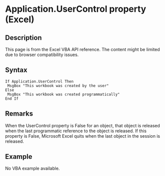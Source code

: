 # Application.UserControl property (Excel)

## Description
This page is from the Excel VBA API reference. The content might be limited due to browser compatibility issues.

## Syntax
```vba
If Application.UserControl Then 
 MsgBox "This workbook was created by the user" 
Else 
 MsgBox "This workbook was created programmatically" 
End If
```

## Remarks
When the UserControl property is False for an object, that object is released when the last programmatic reference to the object is released. If this property is False, Microsoft Excel quits when the last object in the session is released.

## Example
No VBA example available.
